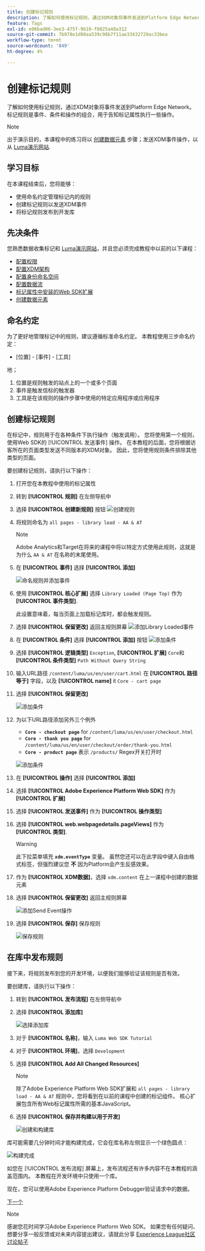 ```yaml
---
title: 创建标记规则
description: 了解如何使用标记规则，通过XDM对象将事件发送到Platform Edge Network。 本课程是“使用Web SDK实施Adobe Experience Cloud”教程的一部分。
feature: Tags
exl-id: e06bad06-3ee3-475f-9b10-f0825a48a312
source-git-commit: 7b978e1d98aa539c98b7f11ae33432729ac33bea
workflow-type: tm+mt
source-wordcount: '849'
ht-degree: 4%

---
```


# 创建标记规则

了解如何使用标记规则，通过XDM对象将事件发送到Platform Edge Network。 标记规则是事件、条件和操作的组合，用于告知标记属性执行一些操作。

>[!NOTE]
>
> 出于演示目的，本课程中的练习将以 [创建数据元素](create-data-elements.md) 步骤；发送XDM事件操作，以从 [Luma演示网站](https://luma.enablementadobe.com/content/luma/us/en.html).


## 学习目标

在本课程结束后，您将能够：

* 使用命名约定管理标记内的规则
* 创建标记规则以发送XDM事件
* 将标记规则发布到开发库


## 先决条件

您熟悉数据收集标记和 [Luma演示网站](https://luma.enablementadobe.com/content/luma/us/en.html)，并且您必须完成教程中以前的以下课程：

* [配置权限](configure-permissions.md)
* [配置XDM架构](configure-schemas.md)
* [配置身份命名空间](configure-identities.md)
* [配置数据流](configure-datastream.md)
* [标记属性中安装的Web SDK扩展](install-web-sdk.md)
* [创建数据元素](create-data-elements.md)

## 命名约定

为了更好地管理标记中的规则，建议遵循标准命名约定。 本教程使用三步命名约定：

* [位置] - [事件] - [工具]

地；

1. 位置是规则触发的站点上的一个或多个页面
1. 事件是触发信标的触发器
1. 工具是在该规则的操作步骤中使用的特定应用程序或应用程序


## 创建标记规则

在标记中，规则用于在各种条件下执行操作（触发调用）。 您将使用第一个规则，使用Web SDK的 [!UICONTROL 发送事件] 操作。 在本教程的后面，您将根据访客所在的页面类型发送不同版本的XDM对象。 因此，您将使用规则条件排除其他类型的页面。

要创建标记规则，请执行以下操作：

1. 打开您在本教程中使用的标记属性
1. 转到 **[!UICONTROL 规则]** 在左侧导航中
1. 选择 **[!UICONTROL 创建新规则]** 按钮
   ![创建规则](assets/rules-create.png)
1. 将规则命名为 `all pages - library load - AA & AT`

   >[!NOTE]
   >
   > Adobe Analytics和Target在将来的课程中将以特定方式使用此规则，这就是为什么 `AA & AT` 在名称的末尾使用。

1. 在 **[!UICONTROL 事件]** 选择 **[!UICONTROL 添加]**

   ![命名规则并添加事件](assets/rule-name.png)
1. 使用 **[!UICONTROL 核心扩展]** 选择 `Library Loaded (Page Top)` 作为 **[!UICONTROL 事件类型]**.

   此设置意味着，每当页面上加载标记库时，都会触发规则。
1. 选择 **[!UICONTROL 保留更改]** 返回主规则屏幕
   ![添加Library Loaded事件](assets/rule-event-pagetop.png)
1. 在 **[!UICONTROL 条件]** 选择 **[!UICONTROL 添加]** 按钮
   ![添加条件](assets/rules-add-conditions.png)
1. 选择 **[!UICONTROL 逻辑类型]** `Exception`, **[!UICONTROL 扩展]** `Core`和 **[!UICONTROL 条件类型]** `Path Without Query String`
1. 输入URL路径 `/content/luma/us/en/user/cart.html` 在 **[!UICONTROL 路径等于]** 字段，以及 **[!UICONTROL name]** it `Core - cart page`
1. 选择 **[!UICONTROL 保留更改]**

   ![添加条件](assets/rule-condition-exception.png)
1. 为以下URL路径添加另外三个例外

   * **`Core - checkout page`** for `/content/luma/us/en/user/checkout.html`
   * **`Core - thank you page`** for `/content/luma/us/en/user/checkout/order/thank-you.html`
   * **`Core - product page`** 表示 `/products/` Regex开关打开时

   ![添加条件](assets/rule-condition-exception-all.png)

1. 在 **[!UICONTROL 操作]** 选择 **[!UICONTROL 添加]**
1. 选择 **[!UICONTROL Adobe Experience Platform Web SDK]** 作为 **[!UICONTROL 扩展]**
1. 选择 **[!UICONTROL 发送事件]** 作为 **[!UICONTROL 操作类型]**
1. 选择 **[!UICONTROL web.webpagedetails.pageViews]** 作为 **[!UICONTROL 类型]**.

   >[!WARNING]
   >
   > 此下拉菜单填充 **`xdm.eventType`** 变量。 虽然您还可以在此字段中键入自由格式标签，但强烈建议您 **不** 因为Platform会产生反感效果。

1. 作为 **[!UICONTROL XDM数据]**，选择 `xdm.content` 在上一课程中创建的数据元素
1. 选择 **[!UICONTROL 保留更改]** 返回主规则屏幕

   ![添加Send Event操作](assets/rule-set-action-xdm.png)
1. 选择 **[!UICONTROL 保存]** 保存规则

   ![保存规则](assets/rule-save.png)

## 在库中发布规则

接下来，将规则发布到您的开发环境，以便我们能够验证该规则是否有效。

要创建库，请执行以下操作：

1. 转到 **[!UICONTROL 发布流程]** 在左侧导航中
1. 选择 **[!UICONTROL 添加库]**

   ![选择添加库](assets/rule-publish-library.png)
1. 对于 **[!UICONTROL 名称]**，输入 `Luma Web SDK Tutorial`
1. 对于 **[!UICONTROL 环境]**，选择 `Development`
1. 选择  **[!UICONTROL Add All Changed Resources]**

   >[!NOTE]
   >
   >    除了Adobe Experience Platform Web SDK扩展和 `all pages - library load - AA & AT` 规则中，您将看到在以前的课程中创建的标记组件。 核心扩展包含所有Web标记属性所需的基本JavaScript。

1. 选择 **[!UICONTROL 保存并构建以用于开发]**

   ![创建和构建库](assets/rule-publish-add-all-changes.png)

库可能需要几分钟时间才能构建完成，它会在库名称左侧显示一个绿色圆点：

![构建完成](assets/rule-publish-success.png)

如您在 [!UICONTROL 发布流程] 屏幕上，发布流程还有许多内容不在本教程的涵盖范围内。 本教程在开发环境中只使用一个库。

现在，您可以使用Adobe Experience Platform Debugger验证请求中的数据。

[下一个 ](validate-with-debugger.md)

>[!NOTE]
>
>感谢您花时间学习Adobe Experience Platform Web SDK。 如果您有任何疑问、想要分享一般反馈或对未来内容提出建议，请就此分享 [Experience League社区讨论帖子](https://experienceleaguecommunities.adobe.com/t5/adobe-experience-platform-launch/tutorial-discussion-implement-adobe-experience-cloud-with-web/td-p/444996)
